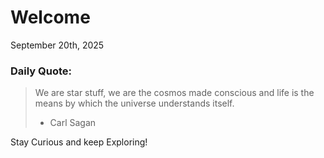 # Welcome

September 20th, 2025

### Daily Quote:
> We are star stuff, we are the cosmos made conscious and life is the means by which the universe understands itself.
> 	- Carl Sagan

Stay Curious and keep Exploring!
